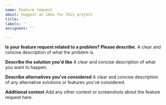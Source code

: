 ```yaml
---
name: Feature request
about: Suggest an idea for this project
title: ''
labels: ''
assignees: ''

---
```


<!-- NOTE: for larger scale feature requests like additions to the standard library, consider opening a new discussion under the "Proposals" category over here: https://github.com/denoland/deno_std/discussions/new?category=proposals -->

**Is your feature request related to a problem? Please describe.**
A clear and concise description of what the problem is.

**Describe the solution you'd like**
A clear and concise description of what you want to happen.

**Describe alternatives you've considered**
A clear and concise description of any alternative solutions or features you've considered.

**Additional context**
Add any other context or screenshots about the feature request here.
